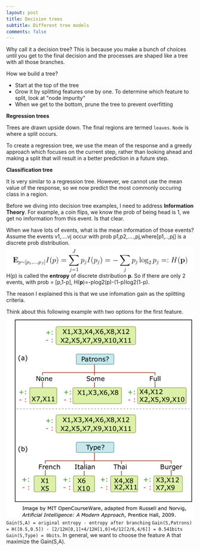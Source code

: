 ```yaml
---
layout: post
title: Decision trees
subtitle: Different tree models
comments: false
---
```

Why call it a decision tree? This is because you make a bunch of choices until you get to the final decision and the processes are shaped like a tree with all those branches.

How we build a tree?
- Start at the top of the tree
- Grow it by splitting features one by one. To determine which feature to split, look at "node impurity"
- When we get to the bottom, prune the tree to prevent overfitting

**Regression trees**

Trees are drawn upside down. The final regions are termed `leaves`. `Node` is where a split occurs.

To create a regression tree, we use the mean of the response and a greedy approach which focuses on the current step, rather than looking ahead and making a split that will result in a better prediction in a future step.

**Classification tree**

It is very similar to a regression tree. However, we cannot use the mean value of the response, so we now predict the most commonly occuring class in a region.

Before we diving into decision tree examples, I need to address **Information Theory**. For example, a coin flips, we know the prob of being head is 1, we get no imformation from this event. Is that clear.

When we have lots of events, what is the mean information of those events? Assume the events v1,....vj occur with prob p1,p2,....,pj,where[p1,..,pj] is a discrete prob distribution.
<img src="/img/posts/discrete-prob-distribution.png" alt="information" align="center"/>
H(p) is called the **entropy** of discrete distribution **p**. So if there are only 2 events, with prob = [p,1-p], H(**p**)=-plog2(p)-(1-p)log2(1-p).

The reason I explained this is that we use infomation gain as the splitting criteria.

Think about this following example with two options for the first feature.
<img src="/img/posts/gain.png" alt="information" align="center"/>
`Gain(S,A) = original entropy - entropy after branching`
`Gain(S,Patrons) = H([0.5,0.5]) - [2/12H[0,1]+4/12H[1,0]+6/12[2/6,4/6]] = 0.541bits`
`Gain(S,Type) = 0bits`. In general, we want to choose the feature A that maximize the Gain(S,A).



